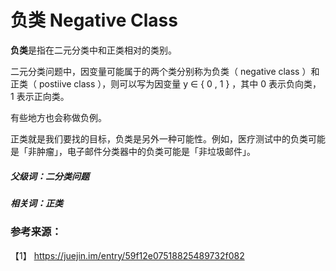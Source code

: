 # 负类 Negative Class

**负类**是指在二元分类中和正类相对的类别。

二元分类问题中，因变量可能属于的两个类分别称为负类（ negative class ）和正类（ postiive class ），则可以写为因变量 y ∈ { 0 , 1 } ，其中 0 表示负向类， 1 表示正向类。

有些地方也会称做负例。

正类就是我们要找的目标，负类是另外一种可能性。例如，医疗测试中的负类可能是「非肿瘤」，电子邮件分类器中的负类可能是「非垃圾邮件」。

##### 父级词：二分类问题  
##### 相关词：正类

### 参考来源：

【1】 https://juejin.im/entry/59f12e07518825489732f082